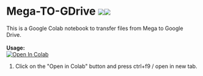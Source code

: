 # Mega-TO-GDrive <a><img src="https://badgen.net/github/checks/tunnckoCore/opensource" /></a><a href=""><img src="https://badgen.net/github/dependabot/ubuntu/yaru" /></a>
This is a Google Colab notebook to transfer files from Mega to Google Drive.
<br><br><b>Usage:</b>
<br>
<a href="https://colab.research.google.com/github/RupomChowdhury/Mega-TO-GDrive/blob/main/Mega-to-GDrive.ipynb" target="_parent\"><img src="https://colab.research.google.com/assets/colab-badge.svg" alt="Open In Colab"/></a>
1. Click on the "Open in Colab" button and press ctrl+f9 / open in new tab.

